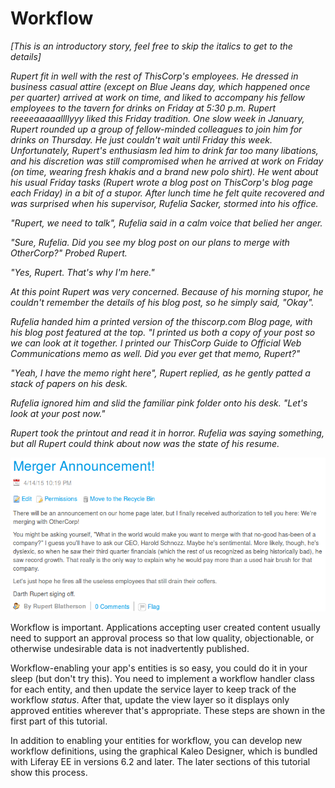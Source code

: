 # Workflow

*[This is an introductory story, feel free to skip the italics to get to the
details]*

*Rupert fit in well with the rest of ThisCorp's employees. He dressed in
business casual attire (except on Blue Jeans day, which happened once per
quarter) arrived at work on time, and liked to accompany his fellow employees
to the tavern for drinks on Friday at 5:30 p.m. Rupert reeeeaaaaallllyyy liked
this Friday tradition. One slow week in January, Rupert rounded up a group of
fellow-minded colleagues to join him for drinks on Thursday. He just couldn't
wait until Friday this week. Unfortunately, Rupert's enthusiasm led him to
drink far too many libations, and his discretion was still compromised when he
arrived at work on Friday (on time, wearing fresh khakis and a brand new polo
shirt). He went about his  usual Friday tasks (Rupert wrote a blog post on
ThisCorp's blog page each Friday) in a bit of a stupor. After lunch time he
felt quite recovered and was surprised when his supervisor, Rufelia Sacker,
stormed into his office.*

*"Rupert, we need to talk", Rufelia said in a calm voice that belied her
anger.*

*"Sure, Rufelia. Did you see my blog post on our plans to merge with
OtherCorp?" Probed Rupert.*

*"Yes, Rupert. That's why I'm here."*

*At this point Rupert was very concerned. Because of his morning stupor, he
couldn't remember the details of his blog post, so he simply said, "Okay".*

*Rufelia handed him a printed version of the thiscorp.com Blog page, with his
blog post featured at the top. "I printed us both a copy of your post so we can
look at it together. I printed our ThisCorp Guide to Official Web
Communications memo as well. Did you ever get that memo, Rupert?"*

*"Yeah, I have the memo right here", Rupert replied, as he gently patted a
stack of papers on his desk.*

*Rufelia ignored him and slid the familiar pink folder onto his desk. "Let's
look at your post now."*

*Rupert took the printout and read it in horror. Rufelia was saying something,
but all Rupert could think about now was the state of his resume.*

![Figure 1: ThisCorp should have enabled workflow for Blog posts.](../../images/thiscorp-blog.png)

Workflow is important. Applications accepting user created content usually need
to support an approval process so that low quality, objectionable, or otherwise
undesirable data is not inadvertently published. 

Workflow-enabling your app's entities is so easy, you could do it in your sleep
(but don't try this). You need to implement a workflow handler class for each
entity, and then update the service layer to keep track of the workflow
*status*. After that, update the view layer so it displays only approved
entities wherever that's appropriate. These steps are shown in the first part of
this tutorial.

In addition to enabling your entities for workflow, you can develop new workflow
definitions, using the graphical Kaleo Designer, which is bundled with Liferay
EE in versions 6.2 and later. The later sections of this tutorial show this
process.
